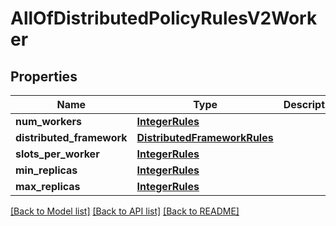 # AllOfDistributedPolicyRulesV2Worker

## Properties
Name | Type | Description | Notes
------------ | ------------- | ------------- | -------------
**num_workers** | [**IntegerRules**](IntegerRules.md) |  | [optional] 
**distributed_framework** | [**DistributedFrameworkRules**](DistributedFrameworkRules.md) |  | [optional] 
**slots_per_worker** | [**IntegerRules**](IntegerRules.md) |  | [optional] 
**min_replicas** | [**IntegerRules**](IntegerRules.md) |  | [optional] 
**max_replicas** | [**IntegerRules**](IntegerRules.md) |  | [optional] 

[[Back to Model list]](../README.md#documentation-for-models) [[Back to API list]](../README.md#documentation-for-api-endpoints) [[Back to README]](../README.md)

